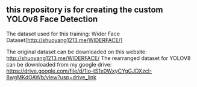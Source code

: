 ## this repository is for creating the custom YOLOv8 Face Detection

The dataset used for this training: Wider Face Dataset[http://shuoyang1213.me/WIDERFACE/]

The original dataset can be downloaded on this website: http://shuoyang1213.me/WIDERFACE/
The rearranged dataset for YOLOV8 can be downloaded from my google drive: https://drive.google.com/file/d/1Io-tS1x0WxyCYgGJDXzcI-8wgMKdOAWb/view?usp=drive_link
